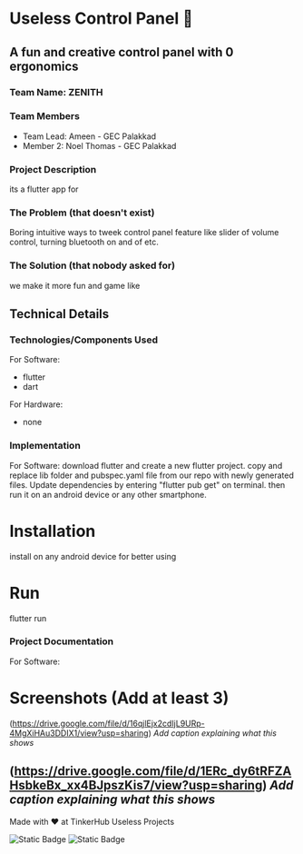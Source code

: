 
# Useless Control Panel 🎯


## A fun and creative control panel with 0 ergonomics
### Team Name: ZENITH


### Team Members
- Team Lead: Ameen - GEC Palakkad
- Member 2: Noel Thomas - GEC Palakkad

### Project Description
its a flutter app for 

### The Problem (that doesn't exist)
Boring intuitive ways to tweek control panel feature like slider of volume control, turning bluetooth on and of etc.

### The Solution (that nobody asked for)
we make it more fun and game like

## Technical Details
### Technologies/Components Used
For Software:
- flutter
- dart

For Hardware:
- none

### Implementation
For Software: download flutter and create a new flutter project. copy and replace lib folder and pubspec.yaml file from our repo with newly generated files. Update dependencies by entering "flutter pub get" on terminal. then run it on an android device or any other smartphone.
# Installation
install on any android device for better using

# Run
flutter run

### Project Documentation
For Software:

# Screenshots (Add at least 3)
(https://drive.google.com/file/d/16qjlEjx2cdIjL9URp-4MgXiHAu3DDIX1/view?usp=sharing)
*Add caption explaining what this shows*

(https://drive.google.com/file/d/1ERc_dy6tRFZAHsbkeBx_xx4BJpszKis7/view?usp=sharing)
*Add caption explaining what this shows*
---
Made with ❤️ at TinkerHub Useless Projects 

![Static Badge](https://img.shields.io/badge/TinkerHub-24?color=%23000000&link=https%3A%2F%2Fwww.tinkerhub.org%2F)
![Static Badge](https://img.shields.io/badge/UselessProject--24-24?link=https%3A%2F%2Fwww.tinkerhub.org%2Fevents%2FQ2Q1TQKX6Q%2FUseless%2520Projects)



